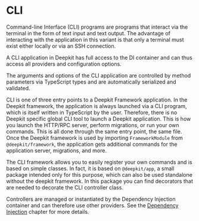 # CLI

Command-line Interface (CLI) programs are programs that interact via the terminal in the form of text input and text output. The advantage of interacting with the application in this variant is that only a terminal must exist either locally or via an SSH connection.

A CLI application in Deepkit has full access to the DI container and can thus access all providers and configuration options.

The arguments and options of the CLI application are controlled by method parameters via TypeScript types and are automatically serialized and validated.

CLI is one of three entry points to a Deepkit Framework application. In the Deepkit framework, the application is always launched via a CLI program, which is itself written in TypeScript by the user. Therefore, there is no Deepkit specific global CLI tool to launch a Deepkit application. This is how you launch the HTTP/RPC server, perform migrations, or run your own commands. This is all done through the same entry point, the same file. Once the Deepkit framework is used by importing `FrameworkModule` from `@deepkit/framework`, the application gets additional commands for the application server, migrations, and more.

The CLI framework allows you to easily register your own commands and is based on simple classes. In fact, it is based on `@deepkit/app`, a small package intended only for this purpose, which can also be used standalone without the deepkit framework. In this package you can find decorators that are needed to decorate the CLI controller class.

Controllers are managed or instantiated by the Dependency Injection container and can therefore use other providers. See the [Dependency Injection](dependency-injection.md#) chapter for more details.
